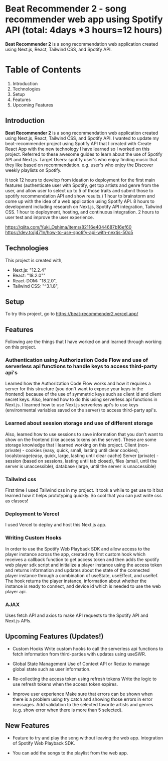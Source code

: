 # Beat Recommender 2 - song recommender web app using Spotify API (total: 4days *3 hours=12 hours)

**Beat Recommender 2** is a song recommendation web application created using Next.js, React, Tailwind CSS, and Spotify API.

# Table of Contents

 1. Introduction
 2. Technologies
 3. Setup
 4. Features
 5. Upcoming Features

## Introduction

**Beat Recommender 2** is a song recommendation web application created using Next.js, React, Tailwind CSS, and Spotify API. I wanted to update my beat-recommender project using Spotify API that I created with Create React App with the new technology I have learned so I worked on this project. 
Referred to these awesome guides to learn about the use of Spotify API and Next.js. Target Users: spotify user's who enjoy finding music that they like based on recommendation. e.g. user's who enjoy the Discover weekly playlists on Spotify. 

It took 12 hours to develop from ideation to deployment for the first main features (authenticate user with Spotify, get top artists and genre from the user, and allow user to select up to 5 of those traits and submit those to spotify recommendation API and show results.)
1 hour to brainstorm and come up with the idea of a web application using Spotify API.
8 hours to development including research on Next.js, Spotify API integration, Tailwind CSS. 
1 hour to deployment, hosting, and continuous integration.
2 hours to user test and improve the user experience.

https://qiita.com/Yuki_Oshima/items/82116e4044687b16ef60
https://dev.to/j471n/how-to-use-spotify-api-with-nextjs-50o5

## Technologies
This project is created with, 
 - Next.js: "12.2.4"
 - React: "18.2.0""
 - React-DOM: "18.2.0",
 - Tailwind CSS: "^3.1.8",
 
## Setup

To try this project, go to 
https://beat-recommender2.vercel.app/

## Features
Following are the things that I have worked on and learned through working on this project. 

### Authentication using Authorization Code Flow and use of serverless api functions to handle keys to access third-party api's
Learned how the Authorization Code Flow works and how it requires a server for this structure (you don't want to expose your keys in the frontend) because of the use of symmetric keys such as client id and client secret keys. Also, learned how to do this using serverless api functions in Next.js. I learned how to use Next.js serverless api's to use keys (environmental variables saved on the server) to access third-party api's.

### Learned about session storage and use of different storage
Also, learned how to use sessions to save information that you don't want to show on the frontend (like access tokens on the server). 
These are some storage knowledge that I learned working on this project.
Client (non-private) - cookies (easy, quick, small, lasting until clear cookies), localstorage(easy, quick, large, lasting until clear cache) 
Server (private) - session (based on sessions, lasting until tab closed), files (small, until the server is unaccessible), database (large, until the server is unaccessible)

### Tailwind css
First time I used Tailwind css in my project. It took a while to get use to it but learned how it helps prototyping quickly. 
So cool that you can just write css as classes! 

### Deployment to Vercel 
I used Vercel to deploy and host this Next.js app. 

### Writing Custom Hooks
In order to use the Spotify Web Playback SDK and allow access to the player instance across the app, created my first custom hook which receives a callback function to get access token and then adds the spotify web player sdk script and initialize a player instance using the access token and returns information and updates about the state of the connected player instance through a combination of useState, useEffect, and useRef. The hook returns the player instance, information about whether the instance is ready to connect, and device id which is needed to use the web player api. 

### AJAX
Uses fetch API and axios to make API requests to the Spotify API and Next.js APIs. 

## Upcoming Features (Updates!)
 - Custom Hooks
    Write custom hooks to call the serverless api functions to fetch information from third-parties with updates using useSWR. 
    
 - Global State Management
    Use of Context API or Redux to manage global state such as user information. 
    
 - Re-collecting the access token using refresh tokens
    Write the logic to use refresh tokens when the access token expires. 
    
 - Improve user experience
    Make sure that errors can be shown when there is a problem using try catch and showing those errors in error messages.
    Add validation to the selected favorite artists and genres (e.g. show error when there is more than 5 selected). 
 
 ## New Features
 - Feature to try and play the song without leaving the web app. 
   Integration of Spotify Web Playback SDK. 

 - You can add the songs to the playlist from the web app.

    
